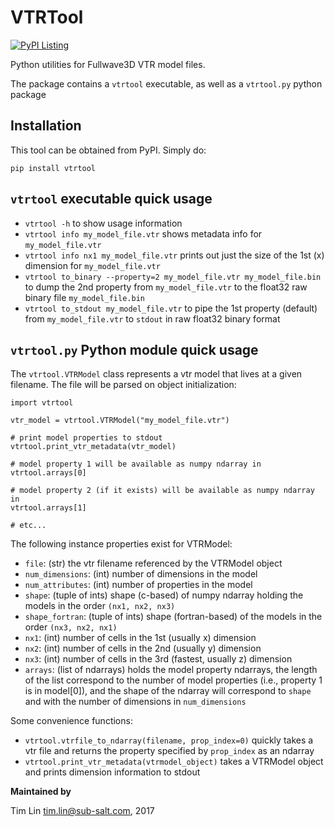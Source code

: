 VTRTool
=======

[![PyPI Listing](https://img.shields.io/pypi/v/vtrtool.svg)](https://pypi.python.org/pypi/vtrtool)

Python utilities for Fullwave3D VTR model files.

The package contains a `vtrtool` executable, as well as a `vtrtool.py` python package

Installation
------------------------------------------

This tool can be obtained from PyPI. Simply do:

```
pip install vtrtool
```

`vtrtool` executable quick usage
------------------------------------------

- `vtrtool -h` to show usage information
- `vtrtool info my_model_file.vtr` shows metadata info for `my_model_file.vtr`
- `vtrtool info nx1 my_model_file.vtr` prints out just the size of the 1st (x) dimension for `my_model_file.vtr`
- `vtrtool to_binary --property=2 my_model_file.vtr my_model_file.bin` to dump the 2nd property from `my_model_file.vtr` to the float32 raw binary file `my_model_file.bin`
- `vtrtool to_stdout my_model_file.vtr` to pipe the 1st property (default) from `my_model_file.vtr` to `stdout` in raw float32 binary format

`vtrtool.py` Python module quick usage
------------------------------------------

The `vtrtool.VTRModel` class represents a vtr model that lives at a given filename. The file will be parsed on object initialization:

```
import vtrtool

vtr_model = vtrtool.VTRModel("my_model_file.vtr")

# print model properties to stdout
vtrtool.print_vtr_metadata(vtr_model)

# model property 1 will be available as numpy ndarray in
vtrtool.arrays[0]

# model property 2 (if it exists) will be available as numpy ndarray in
vtrtool.arrays[1]

# etc...
```

The following instance properties exist for VTRModel:

- `file`: (str) the vtr filename referenced by the VTRModel object
- `num_dimensions`: (int) number of dimensions in the model
- `num_attributes`: (int) number of properties in the model
- `shape`: (tuple of ints) shape (c-based) of numpy ndarray holding the models in the order `(nx1, nx2, nx3)`
- `shape_fortran`: (tuple of ints) shape (fortran-based) of the models in the order `(nx3, nx2, nx1)`
- `nx1`: (int) number of cells in the 1st (usually x) dimension
- `nx2`: (int) number of cells in the 2nd (usually y) dimension
- `nx3`: (int) number of cells in the 3rd (fastest, usually z) dimension
- `arrays`: (list of ndarrays) holds the model property ndarrays, the length of the list correspond to the number of model properties (i.e., property 1 is in model[0]), and the shape of the ndarray will correspond to `shape` and with the number of dimensions in `num_dimensions`

Some convenience functions:

- `vtrtool.vtrfile_to_ndarray(filename, prop_index=0)` quickly takes a vtr file and returns the property specified by `prop_index` as an ndarray
- `vtrtool.print_vtr_metadata(vtrmodel_object)` takes a VTRModel object and prints dimension information to stdout


**Maintained by**

Tim Lin <tim.lin@sub-salt.com>, 2017